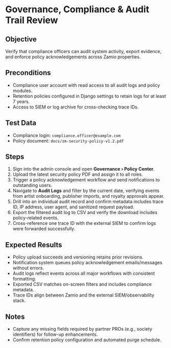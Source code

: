 # Governance, Compliance & Audit Trail Review

## Objective
Verify that compliance officers can audit system activity, export evidence, and enforce policy acknowledgements across Zamio properties.

## Preconditions
- Compliance user account with read access to all audit logs and policy modules.
- Retention policies configured in Django settings to retain logs for at least 7 years.
- Access to SIEM or log archive for cross-checking trace IDs.

## Test Data
- Compliance login: `compliance.officer@example.com`
- Policy document: `docs/zm-security-policy-v1.2.pdf`

## Steps
1. Sign into the admin console and open **Governance › Policy Center**.
2. Upload the latest security policy PDF and assign it to all roles.
3. Trigger a policy acknowledgement workflow and send notifications to outstanding users.
4. Navigate to **Audit Logs** and filter by the current date, verifying events from artist onboarding, publisher imports, and royalty approvals appear.
5. Drill into an individual audit record and confirm metadata includes trace ID, IP address, user agent, and sanitized request payload.
6. Export the filtered audit log to CSV and verify the download includes policy-related events.
7. Cross-reference one trace ID with the external SIEM to confirm logs were forwarded successfully.

## Expected Results
- Policy upload succeeds and versioning retains prior revisions.
- Notification system queues policy acknowledgement emails/messages without errors.
- Audit logs reflect events across all major workflows with consistent formatting.
- Exported CSV matches on-screen filters and includes compliance metadata.
- Trace IDs align between Zamio and the external SIEM/observability stack.

## Notes
- Capture any missing fields required by partner PROs (e.g., society identifiers) for follow-up enhancements.
- Confirm retention policy configuration and automated purge schedule.
